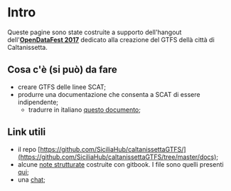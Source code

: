 # Intro

Queste pagine sono state costruite a supporto dell'hangout dell'[**OpenDataFest 2017**](http://opendatafest.it/) dedicato alla creazione del GTFS dellà città di Caltanissetta.

## Cosa c'è (si può) da fare

- creare GTFS delle linee SCAT;
- produrre una documentazione che consenta a SCAT di essere indipendente;
  - tradurre in italiano [questo documento](https://docs.google.com/document/d/1n-rCnYvZeva3aZ9IMz4-nfqr5tO4X_KAdbx_R-pLc7U/edit?usp=sharing);

## Link utili
- il repo [https://github.com/SiciliaHub/caltanissettaGTFS/](https://github.com/SiciliaHub/caltanissettaGTFS/tree/master/docs);
- alcune [note strutturate](https://opendatasicilia.gitbooks.io/caltanissettagtfs) costruite con gitbook. I file sono quelli presenti [qui](https://github.com/SiciliaHub/caltanissettaGTFS/tree/master/docs);
- una [chat](https://gitter.im/caltanissettaGTFS/Lobby?utm_source=badge&utm_medium=badge&utm_campaign=pr-badge&utm_content=badge);
